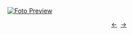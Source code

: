 [![Foto Preview](preview/project-1111.avif)](https://project-1111.vercel.app/)

<div align="center" style="display: flex; justify-content: center;">
  <a  href="https://github.com/20essentials/project-1110" target="_blank">&#8592;</a>
  &nbsp;&nbsp;
  <a  href="https://github.com/20essentials/project-1112" target="_blank">&#8594;</a>
</div>

